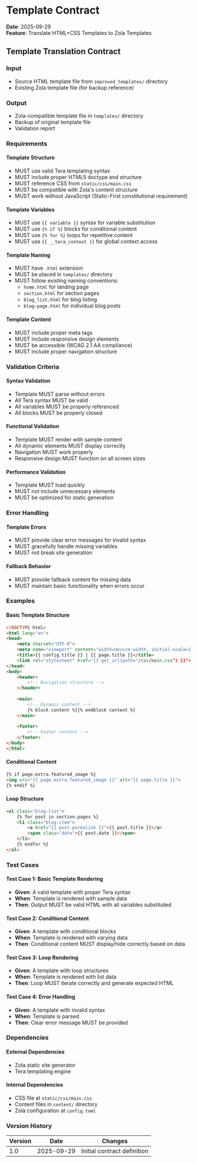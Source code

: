 # Template Contract

**Date**: 2025-09-29  
**Feature**: Translate HTML+CSS Templates to Zola Templates

## Template Translation Contract

### Input
- Source HTML template file from `improved_templates/` directory
- Existing Zola template file (for backup reference)

### Output
- Zola-compatible template file in `templates/` directory
- Backup of original template file
- Validation report

### Requirements

#### Template Structure
- MUST use valid Tera templating syntax
- MUST include proper HTML5 doctype and structure
- MUST reference CSS from `static/css/main.css`
- MUST be compatible with Zola's content structure
- MUST work without JavaScript (Static-First constitutional requirement)

#### Template Variables
- MUST use `{{ variable }}` syntax for variable substitution
- MUST use `{% if %}` blocks for conditional content
- MUST use `{% for %}` loops for repetitive content
- MUST use `{{ __tera_context }}` for global context access

#### Template Naming
- MUST have `.html` extension
- MUST be placed in `templates/` directory
- MUST follow existing naming conventions:
  - `home.html` for landing page
  - `section.html` for section pages
  - `blog_list.html` for blog listing
  - `blog-page.html` for individual blog posts

#### Template Content
- MUST include proper meta tags
- MUST include responsive design elements
- MUST be accessible (WCAG 2.1 AA compliance)
- MUST include proper navigation structure

### Validation Criteria

#### Syntax Validation
- Template MUST parse without errors
- All Tera syntax MUST be valid
- All variables MUST be properly referenced
- All blocks MUST be properly closed

#### Functional Validation
- Template MUST render with sample content
- All dynamic elements MUST display correctly
- Navigation MUST work properly
- Responsive design MUST function on all screen sizes

#### Performance Validation
- Template MUST load quickly
- MUST not include unnecessary elements
- MUST be optimized for static generation

### Error Handling

#### Template Errors
- MUST provide clear error messages for invalid syntax
- MUST gracefully handle missing variables
- MUST not break site generation

#### Fallback Behavior
- MUST provide fallback content for missing data
- MUST maintain basic functionality when errors occur

### Examples

#### Basic Template Structure
```html
<!DOCTYPE html>
<html lang="en">
<head>
    <meta charset="UTF-8">
    <meta name="viewport" content="width=device-width, initial-scale=1.0">
    <title>{{ config.title }} | {{ page.title }}</title>
    <link rel="stylesheet" href="{{ get_url(path="/css/main.css") }}">
</head>
<body>
    <header>
        <!-- Navigation structure -->
    </header>
    
    <main>
        <!-- Dynamic content -->
        {% block content %}{% endblock content %}
    </main>
    
    <footer>
        <!-- Footer content -->
    </footer>
</body>
</html>
```

#### Conditional Content
```html
{% if page.extra.featured_image %}
<img src="{{ page.extra.featured_image }}" alt="{{ page.title }}">
{% endif %}
```

#### Loop Structure
```html
<ul class="blog-list">
    {% for post in section.pages %}
    <li class="blog-item">
        <a href="{{ post.permalink }}">{{ post.title }}</a>
        <span class="date">{{ post.date }}</span>
    </li>
    {% endfor %}
</ul>
```

### Test Cases

#### Test Case 1: Basic Template Rendering
- **Given**: A valid template with proper Tera syntax
- **When**: Template is rendered with sample data
- **Then**: Output MUST be valid HTML with all variables substituted

#### Test Case 2: Conditional Content
- **Given**: A template with conditional blocks
- **When**: Template is rendered with varying data
- **Then**: Conditional content MUST display/hide correctly based on data

#### Test Case 3: Loop Rendering
- **Given**: A template with loop structures
- **When**: Template is rendered with list data
- **Then**: Loop MUST iterate correctly and generate expected HTML

#### Test Case 4: Error Handling
- **Given**: A template with invalid syntax
- **When**: Template is parsed
- **Then**: Clear error message MUST be provided

### Dependencies

#### External Dependencies
- Zola static site generator
- Tera templating engine

#### Internal Dependencies
- CSS file at `static/css/main.css`
- Content files in `content/` directory
- Zola configuration at `config.toml`

### Version History

| Version | Date | Changes |
|---------|------|---------|
| 1.0 | 2025-09-29 | Initial contract definition |

